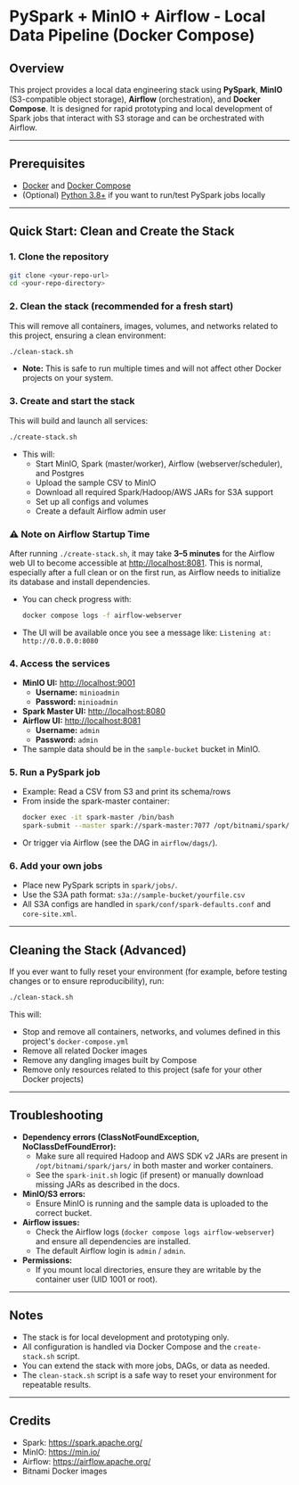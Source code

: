 # PySpark + MinIO + Airflow - Local Data Pipeline (Docker Compose)

## Overview
This project provides a local data engineering stack using **PySpark**, **MinIO** (S3-compatible object storage), **Airflow** (orchestration), and **Docker Compose**. It is designed for rapid prototyping and local development of Spark jobs that interact with S3 storage and can be orchestrated with Airflow.

---

## Prerequisites
- [Docker](https://www.docker.com/get-started) and [Docker Compose](https://docs.docker.com/compose/)
- (Optional) [Python 3.8+](https://www.python.org/) if you want to run/test PySpark jobs locally

---

## Quick Start: Clean and Create the Stack

### 1. **Clone the repository**
```sh
git clone <your-repo-url>
cd <your-repo-directory>
```

### 2. **Clean the stack (recommended for a fresh start)**
This will remove all containers, images, volumes, and networks related to this project, ensuring a clean environment:
```sh
./clean-stack.sh
```
- **Note:** This is safe to run multiple times and will not affect other Docker projects on your system.

### 3. **Create and start the stack**
This will build and launch all services:
```sh
./create-stack.sh
```
- This will:
  - Start MinIO, Spark (master/worker), Airflow (webserver/scheduler), and Postgres
  - Upload the sample CSV to MinIO
  - Download all required Spark/Hadoop/AWS JARs for S3A support
  - Set up all configs and volumes
  - Create a default Airflow admin user

### ⚠️ Note on Airflow Startup Time

After running `./create-stack.sh`, it may take **3–5 minutes** for the Airflow web UI to become accessible at [http://localhost:8081](http://localhost:8081). This is normal, especially after a full clean or on the first run, as Airflow needs to initialize its database and install dependencies.

- You can check progress with:
  ```sh
  docker compose logs -f airflow-webserver
  ```
- The UI will be available once you see a message like:
  `Listening at: http://0.0.0.0:8080`

### 4. **Access the services**
- **MinIO UI:** [http://localhost:9001](http://localhost:9001)
  - **Username:** `minioadmin`
  - **Password:** `minioadmin`
- **Spark Master UI:** [http://localhost:8080](http://localhost:8080)
- **Airflow UI:** [http://localhost:8081](http://localhost:8081)
  - **Username:** `admin`
  - **Password:** `admin`
- The sample data should be in the `sample-bucket` bucket in MinIO.

### 5. **Run a PySpark job**
- Example: Read a CSV from S3 and print its schema/rows
- From inside the spark-master container:
  ```sh
  docker exec -it spark-master /bin/bash
  spark-submit --master spark://spark-master:7077 /opt/bitnami/spark/jobs/read_s3_csv.py
  ```
- Or trigger via Airflow (see the DAG in `airflow/dags/`).

### 6. **Add your own jobs**
- Place new PySpark scripts in `spark/jobs/`.
- Use the S3A path format: `s3a://sample-bucket/yourfile.csv`
- All S3A configs are handled in `spark/conf/spark-defaults.conf` and `core-site.xml`.

---

## Cleaning the Stack (Advanced)
If you ever want to fully reset your environment (for example, before testing changes or to ensure reproducibility), run:
```sh
./clean-stack.sh
```
This will:
- Stop and remove all containers, networks, and volumes defined in this project's `docker-compose.yml`
- Remove all related Docker images
- Remove any dangling images built by Compose
- Remove only resources related to this project (safe for your other Docker projects)

---

## Troubleshooting
- **Dependency errors (ClassNotFoundException, NoClassDefFoundError):**
  - Make sure all required Hadoop and AWS SDK v2 JARs are present in `/opt/bitnami/spark/jars/` in both master and worker containers.
  - See the `spark-init.sh` logic (if present) or manually download missing JARs as described in the docs.
- **MinIO/S3 errors:**
  - Ensure MinIO is running and the sample data is uploaded to the correct bucket.
- **Airflow issues:**
  - Check the Airflow logs (`docker compose logs airflow-webserver`) and ensure all dependencies are installed.
  - The default Airflow login is `admin` / `admin`.
- **Permissions:**
  - If you mount local directories, ensure they are writable by the container user (UID 1001 or root).

---

## Notes
- The stack is for local development and prototyping only.
- All configuration is handled via Docker Compose and the `create-stack.sh` script.
- You can extend the stack with more jobs, DAGs, or data as needed.
- The `clean-stack.sh` script is a safe way to reset your environment for repeatable results.

---

## Credits
- Spark: https://spark.apache.org/
- MinIO: https://min.io/
- Airflow: https://airflow.apache.org/
- Bitnami Docker images 
